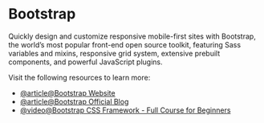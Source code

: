 # Bootstrap

Quickly design and customize responsive mobile-first sites with Bootstrap, the world’s most popular front-end open source toolkit, featuring Sass variables and mixins, responsive grid system, extensive prebuilt components, and powerful JavaScript plugins.

Visit the following resources to learn more:

- [@article@Bootstrap Website](https://getbootstrap.com)
- [@article@Bootstrap Official Blog](https://blog.getbootstrap.com/2022/07/19/bootstrap-5-2-0/)
- [@video@Bootstrap CSS Framework - Full Course for Beginners](https://www.youtube.com/watch?v=-qfEOE4vtxE)
